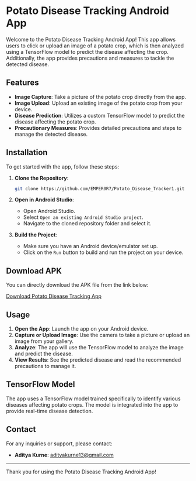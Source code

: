# Potato Disease Tracking Android App

Welcome to the Potato Disease Tracking Android App! This app allows users to click or upload an image of a potato crop, which is then analyzed using a TensorFlow model to predict the disease affecting the crop. Additionally, the app provides precautions and measures to tackle the detected disease.

## Features

- **Image Capture**: Take a picture of the potato crop directly from the app.
- **Image Upload**: Upload an existing image of the potato crop from your device.
- **Disease Prediction**: Utilizes a custom TensorFlow model to predict the disease affecting the potato crop.
- **Precautionary Measures**: Provides detailed precautions and steps to manage the detected disease.


## Installation

To get started with the app, follow these steps:

1. **Clone the Repository**:
    ```bash
    git clone https://github.com/EMPER0R7/Potato_Disease_Tracker1.git
    
    ```

2. **Open in Android Studio**:
    - Open Android Studio.
    - Select `Open an existing Android Studio project`.
    - Navigate to the cloned repository folder and select it.

3. **Build the Project**:
    - Make sure you have an Android device/emulator set up.
    - Click on the `Run` button to build and run the project on your device.

## Download APK

You can directly download the APK file from the link below:

[Download Potato Disease Tracking App](https://drive.google.com/file/d/1jUKwmhA41DWtSX0j7PE10PK74JPhIxQY/view?usp=sharing)

## Usage

1. **Open the App**: Launch the app on your Android device.
2. **Capture or Upload Image**: Use the camera to take a picture or upload an image from your gallery.
3. **Analyze**: The app will use the TensorFlow model to analyze the image and predict the disease.
4. **View Results**: See the predicted disease and read the recommended precautions to manage it.

## TensorFlow Model

The app uses a TensorFlow model trained specifically to identify various diseases affecting potato crops. The model is integrated into the app to provide real-time disease detection.



## Contact

For any inquiries or support, please contact:
- **Aditya Kurne**: adityakurne13@gmail.com
  

---

Thank you for using the Potato Disease Tracking Android App!

